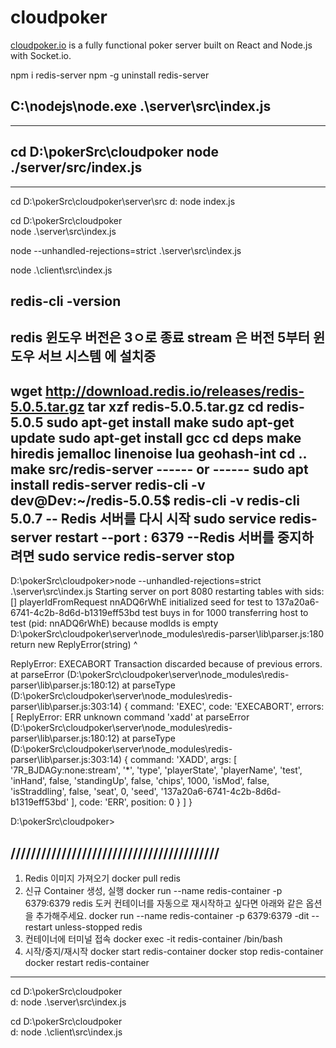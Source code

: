 # cloudpoker

[cloudpoker.io](https://cloudpoker.io) is a fully functional poker server built on React and Node.js with Socket.io.


npm i redis-server
npm -g uninstall redis-server

C:\nodejs\node.exe .\server\src\index.js
---------------------------------
---------------------------------
cd D:\pokerSrc\cloudpoker
node  ./server/src/index.js
---------------------------------
---------------------------------

cd D:\pokerSrc\cloudpoker\server\src
d:
node index.js

cd D:\pokerSrc\cloudpoker\
node .\server\src\index.js

node --unhandled-rejections=strict .\server\src\index.js


node .\client\src\index.js

redis-cli -version
-----------------------------
redis 윈도우 버전은 3ㅇ로 종료 stream 은 버전 5부터
윈도우 서브 시스템 에 설치중 
------
wget http://download.redis.io/releases/redis-5.0.5.tar.gz
tar xzf redis-5.0.5.tar.gz
cd redis-5.0.5
sudo apt-get install make
sudo apt-get update
sudo apt-get install gcc
cd deps
make hiredis jemalloc linenoise lua geohash-int
cd ..
make
src/redis-server
------ or ------
sudo apt install redis-server
redis-cli -v
    dev@Dev:~/redis-5.0.5$ redis-cli -v
    redis-cli 5.0.7
-- Redis 서버를 다시 시작
sudo service redis-server restart
--port : 6379
--Redis 서버를 중지하려면
sudo service redis-server stop
----------------------------
D:\pokerSrc\cloudpoker>node --unhandled-rejections=strict .\server\src\index.js
Starting server on port 8080
restarting tables with sids: []
playerIdFromRequest nnADQ6rWhE
initialized seed for test to 137a20a6-6741-4c2b-8d6d-b1319eff53bd
test buys in for 1000
transferring host to test (pid: nnADQ6rWhE) because modIds is empty
D:\pokerSrc\cloudpoker\server\node_modules\redis-parser\lib\parser.js:180
    return new ReplyError(string)
           ^

ReplyError: EXECABORT Transaction discarded because of previous errors.
    at parseError (D:\pokerSrc\cloudpoker\server\node_modules\redis-parser\lib\parser.js:180:12)
    at parseType (D:\pokerSrc\cloudpoker\server\node_modules\redis-parser\lib\parser.js:303:14) {
  command: 'EXEC',
  code: 'EXECABORT',
  errors: [
    ReplyError: ERR unknown command 'xadd'
        at parseError (D:\pokerSrc\cloudpoker\server\node_modules\redis-parser\lib\parser.js:180:12)
        at parseType (D:\pokerSrc\cloudpoker\server\node_modules\redis-parser\lib\parser.js:303:14) {
      command: 'XADD',
      args: [
        '7R_BJDAGy:none:stream',
        '*',
        'type',
        'playerState',
        'playerName',
        'test',
        'inHand',
        false,
        'standingUp',
        false,
        'chips',
        1000,
        'isMod',
        false,
        'isStraddling',
        false,
        'seat',
        0,
        'seed',
        '137a20a6-6741-4c2b-8d6d-b1319eff53bd'
      ],
      code: 'ERR',
      position: 0
    }
  ]
}

D:\pokerSrc\cloudpoker>


/////////////////////////////////////////
---------------------------------
1. Redis 이미지 가져오기
docker pull redis
2. 신규 Container 생성, 실행
docker run --name redis-container -p 6379:6379 redis
도커 컨테이너를 자동으로 재시작하고 싶다면 아래와 같은 옵션을 추가해주세요.
docker run --name redis-container -p 6379:6379 -dit --restart unless-stopped redis
3. 컨테이너에 터미널 접속
docker exec -it redis-container /bin/bash
4. 시작/중지/재시작
docker start redis-container
docker stop redis-container
docker restart redis-container
---------------------------------

cd D:\pokerSrc\cloudpoker\
d:
node .\server\src\index.js

cd D:\pokerSrc\cloudpoker\
d:
node .\client\src\index.js

